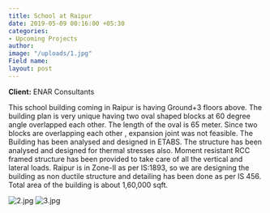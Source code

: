 ```yaml
---
title: School at Raipur
date: 2019-05-09 00:16:00 +05:30
categories:
- Upcoming Projects
author: 
image: "/uploads/1.jpg"
Field name: 
layout: post
---
```


**Client:** ENAR Consultants 

This school building coming in Raipur is having Ground+3 floors above. The building plan is very unique having two oval shaped blocks at 60 degree angle overlapped each other. The length of the oval is 65 meter. Since two blocks are overlapping each other , expansion joint was not feasible. The Building has been analysed and designed in ETABS. The structure has been analysed and designed for thermal stresses also. Moment resistant RCC framed structure has been provided to take care of all the vertical and lateral loads. Raipur is in Zone-II as per IS:1893, so we are designing the building as non ductile structure and detailing has been done as per IS 456.
Total area of the building is about 1,60,000 sqft.

![2.jpg](/uploads/2.jpg)
![3.jpg](/uploads/3.jpg)
